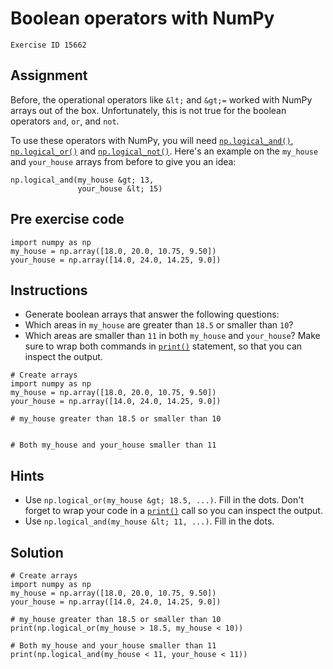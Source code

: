 
#  Boolean operators with NumPy

```
Exercise ID 15662
```

##  Assignment 

Before, the operational operators like `&lt;` and `&gt;=` worked with NumPy arrays out of the box. Unfortunately, this is not true for the boolean operators `and`, `or`, and `not`.

To use these operators with NumPy, you will need [`np.logical_and()`](http://docs.scipy.org/doc/numpy-1.10.0/reference/generated/numpy.logical_and.html), [`np.logical_or()`](http://docs.scipy.org/doc/numpy-1.10.0/reference/generated/numpy.logical_or.html) and [`np.logical_not()`](http://docs.scipy.org/doc/numpy-1.10.0/reference/generated/numpy.logical_not.html). Here's an example on the `my_house` and `your_house` arrays from before to give you an idea:

```
np.logical_and(my_house &gt; 13, 
               your_house &lt; 15)

```

##  Pre exercise code 

```
import numpy as np
my_house = np.array([18.0, 20.0, 10.75, 9.50])
your_house = np.array([14.0, 24.0, 14.25, 9.0])
```



##  Instructions 

- Generate boolean arrays that answer the following questions:
- Which areas in `my_house` are greater than `18.5` or smaller than `10`?
- Which areas are smaller than `11` in both `my_house` and `your_house`? Make sure to wrap both commands in [`print()`](https://docs.python.org/3/library/functions.html#print) statement, so that you can inspect the output.



```
# Create arrays
import numpy as np
my_house = np.array([18.0, 20.0, 10.75, 9.50])
your_house = np.array([14.0, 24.0, 14.25, 9.0])

# my_house greater than 18.5 or smaller than 10


# Both my_house and your_house smaller than 11

```

##  Hints 

- Use `np.logical_or(my_house &gt; 18.5, ...)`. Fill in the dots. Don't forget to wrap your code in a [`print()`](https://docs.python.org/3/library/functions.html#print) call so you can inspect the output.
- Use `np.logical_and(my_house &lt; 11, ...)`. Fill in the dots.



##  Solution 

```
# Create arrays
import numpy as np
my_house = np.array([18.0, 20.0, 10.75, 9.50])
your_house = np.array([14.0, 24.0, 14.25, 9.0])

# my_house greater than 18.5 or smaller than 10
print(np.logical_or(my_house > 18.5, my_house < 10))

# Both my_house and your_house smaller than 11
print(np.logical_and(my_house < 11, your_house < 11))
```


